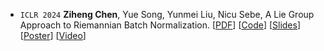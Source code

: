 - ``ICLR 2024`` **Ziheng Chen**, Yue Song, Yunmei Liu, Nicu Sebe, A Lie Group Approach to Riemannian Batch Normalization.
[[PDF](https://openreview.net/pdf?id=okYdj8Ysru)] 
[[Code](https://github.com/GitZH-Chen/LieBN)] 
[[Slides](https://github.com/GitZH-Chen/LieBN/blob/main/ICLR24_LieBN_PPT.pdf)] 
[[Poster](https://github.com/GitZH-Chen/LieBN/blob/main/ICLR24_LieBN_Poster.pdf)]
[[Video](https://recorder-v3.slideslive.com/?share=90843&s=10049c3b-3781-4336-9641-50bd78b0ef20)]